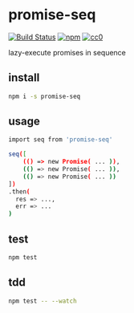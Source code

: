 # promise-seq

[![Build Status][build]](https://circleci.com/gh/bcherny/promise-seq) [![npm]](https://www.npmjs.com/package/promise-seq) [![cc0]](http://creativecommons.org/about/cc0)

[build]: https://img.shields.io/circleci/project/bcherny/promise-seq.svg?branch=master&style=flat-square
[npm]: https://img.shields.io/npm/v/promise-seq.svg?style=flat-square
[cc0]: https://img.shields.io/npm/l/promise-seq.svg?style=flat-square

lazy-execute promises in sequence

## install

```sh
npm i -s promise-seq
```

## usage

```sh
import seq from 'promise-seq'

seq([
	(() => new Promise( ... )),
	(() => new Promise( ... )),
	(() => new Promise( ... ))
])
.then(
  res => ...,
  err => ...
)
```

## test

```sh
npm test
```

## tdd

```sh
npm test -- --watch
```